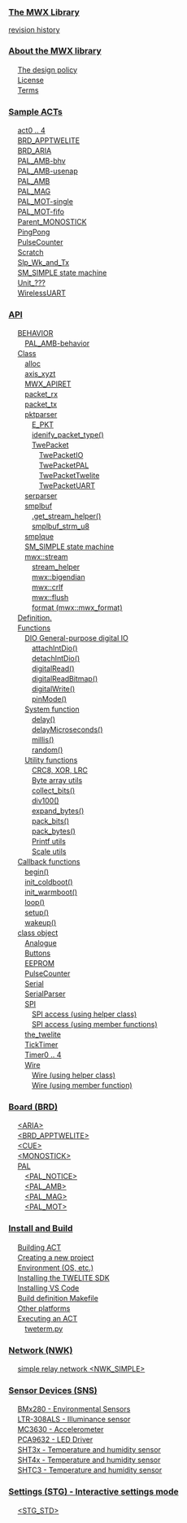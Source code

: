 
### [The MWX Library](content//README.md)

 [revision history](content//revisions.md) <br />

### [About the MWX library](content//about_mwx/README.md)

　 [The design policy](content//about_mwx/design_policy.md) <br />
　 [License](content//about_mwx/license.md) <br />
　 [Terms](content//about_mwx/terms.md) <br />

### [Sample ACTs](content//act_samples/README.md)

　 [act0 .. 4](content//act_samples/act_opening.md) <br />
　 [BRD\_APPTWELITE](content//act_samples/brd_apptwelite.md) <br />
　 [BRD\_ARIA](content//act_samples/brd_aria.md) <br />
　 [PAL\_AMB-bhv](content//act_samples/pal_amb-behavior.md) <br />
　 [PAL\_AMB-usenap](content//act_samples/pal_amb-usenap.md) <br />
　 [PAL\_AMB](content//act_samples/pal_amb.md) <br />
　 [PAL\_MAG](content//act_samples/pal_mag.md) <br />
　 [PAL\_MOT-single](content//act_samples/pal_mot-oneshot.md) <br />
　 [PAL\_MOT-fifo](content//act_samples/pal_mot.md) <br />
　 [Parent\_MONOSTICK](content//act_samples/parent_monostick.md) <br />
　 [PingPong](content//act_samples/pingpong.md) <br />
　 [PulseCounter](content//act_samples/pulsecounter.md) <br />
　 [Scratch](content//act_samples/scratch.md) <br />
　 [Slp\_Wk\_and\_Tx](content//act_samples/slp_wk_and_tx.md) <br />
　 [SM\_SIMPLE state machine](content//act_samples/smsimple-suttomashin.md) <br />
　 [Unit\_???](content//act_samples/unit_acts.md) <br />
　 [WirelessUART](content//act_samples/wirelessuart.md) <br />

### [API](content//api-reference/README.md)

　 [BEHAVIOR](content//api-reference/behavior/README.md) <br />
　　 [PAL\_AMB-behavior](content//api-reference/behavior/pal_amb-behavior.md) <br />
　 [Class](content//api-reference/classes/README.md) <br />
　　 [alloc](content//api-reference/classes/alloc.md) <br />
　　 [axis\_xyzt](content//api-reference/classes/axis_xyzt.md) <br />
　　 [MWX\_APIRET](content//api-reference/classes/mwx_apiret.md) <br />
　　 [packet\_rx](content//api-reference/classes/packet_rx.md) <br />
　　 [packet\_tx](content//api-reference/classes/packet_tx.md) <br />
　　 [pktparser](content//api-reference/classes/pktparser/README.md) <br />
　　　 [E\_PKT](content//api-reference/classes/pktparser/e_pkt.md) <br />
　　　 [idenify\_packet\_type()](content//api-reference/classes/pktparser/idenify_packet_type.md) <br />
　　　 [TwePacket](content//api-reference/classes/pktparser/twepacket/README.md) <br />
　　　　 [TwePacketIO](content//api-reference/classes/pktparser/twepacket/twepacketio.md) <br />
　　　　 [TwePacketPAL](content//api-reference/classes/pktparser/twepacket/twepacketpal.md) <br />
　　　　 [TwePacketTwelite](content//api-reference/classes/pktparser/twepacket/twepackettwelite.md) <br />
　　　　 [TwePacketUART](content//api-reference/classes/pktparser/twepacket/twepacketuart.md) <br />
　　 [serparser](content//api-reference/classes/ser_parser.md) <br />
　　 [smplbuf](content//api-reference/classes/smplbuf/README.md) <br />
　　　 [.get\_stream\_helper()](content//api-reference/classes/smplbuf/get_stream_helper.md) <br />
　　　 [smplbuf\_strm\_u8](content//api-reference/classes/smplbuf/smplbuf_strm_u8.md) <br />
　　 [smplque](content//api-reference/classes/smplque.md) <br />
　　 [SM\_SIMPLE state machine](content//api-reference/classes/smsimple-suttomashin.md) <br />
　　 [mwx::stream](content//api-reference/classes/twe-stream/README.md) <br />
　　　 [stream\_helper](content//api-reference/classes/twe-stream/stream_helper.md) <br />
　　　 [mwx::bigendian](content//api-reference/classes/twe-stream/twe-bigendian.md) <br />
　　　 [mwx::crlf](content//api-reference/classes/twe-stream/twe-crlf.md) <br />
　　　 [mwx::flush](content//api-reference/classes/twe-stream/twe-flush.md) <br />
　　　 [format (mwx::mwx\_format)](content//api-reference/classes/twe-stream/twe-fmt.md) <br />
　 [Definition.](content//api-reference/defs.md) <br />
　 [Functions](content//api-reference/functions-1/README.md) <br />
　　 [DIO General-purpose digital IO](content//api-reference/functions-1/dio/README.md) <br />
　　　 [attachIntDio()](content//api-reference/functions-1/dio/attachintdio.md) <br />
　　　 [detachIntDio()](content//api-reference/functions-1/dio/detachintdio.md) <br />
　　　 [digitalRead()](content//api-reference/functions-1/dio/digitalread.md) <br />
　　　 [digitalReadBitmap()](content//api-reference/functions-1/dio/digitalreadbitmap.md) <br />
　　　 [digitalWrite()](content//api-reference/functions-1/dio/digitalwrite.md) <br />
　　　 [pinMode()](content//api-reference/functions-1/dio/pinmode.md) <br />
　　 [System function](content//api-reference/functions-1/systemfunc/README.md) <br />
　　　 [delay()](content//api-reference/functions-1/systemfunc/delay.md) <br />
　　　 [delayMicroseconds()](content//api-reference/functions-1/systemfunc/delaymicroseconds.md) <br />
　　　 [millis()](content//api-reference/functions-1/systemfunc/millis.md) <br />
　　　 [random()](content//api-reference/functions-1/systemfunc/random.md) <br />
　　 [Utility functions](content//api-reference/functions-1/utility/README.md) <br />
　　　 [CRC8, XOR, LRC](content//api-reference/functions-1/utility/aaa.md) <br />
　　　 [Byte array utils](content//api-reference/functions-1/utility/byte-array-utils.md) <br />
　　　 [collect\_bits()](content//api-reference/functions-1/utility/collect_bits.md) <br />
　　　 [div100()](content//api-reference/functions-1/utility/div100.md) <br />
　　　 [expand\_bytes()](content//api-reference/functions-1/utility/expand_bytes.md) <br />
　　　 [pack\_bits()](content//api-reference/functions-1/utility/pack_bits.md) <br />
　　　 [pack\_bytes()](content//api-reference/functions-1/utility/pack_bytes.md) <br />
　　　 [Printf utils](content//api-reference/functions-1/utility/printf-utils.md) <br />
　　　 [Scale utils](content//api-reference/functions-1/utility/scale-utils.md) <br />
　 [Callback functions](content//api-reference/functions/README.md) <br />
　　 [begin()](content//api-reference/functions/begin.md) <br />
　　 [init\_coldboot()](content//api-reference/functions/init_coldboot.md) <br />
　　 [init\_warmboot()](content//api-reference/functions/init_warmboot.md) <br />
　　 [loop()](content//api-reference/functions/loop.md) <br />
　　 [setup()](content//api-reference/functions/setup.md) <br />
　　 [wakeup()](content//api-reference/functions/wakeup.md) <br />
　 [class object](content//api-reference/predefined_objs/README.md) <br />
　　 [Analogue](content//api-reference/predefined_objs/analogue.md) <br />
　　 [Buttons](content//api-reference/predefined_objs/buttons.md) <br />
　　 [EEPROM](content//api-reference/predefined_objs/eeprom.md) <br />
　　 [PulseCounter](content//api-reference/predefined_objs/pulsecounter.md) <br />
　　 [Serial](content//api-reference/predefined_objs/serial.md) <br />
　　 [SerialParser](content//api-reference/predefined_objs/serialparser.md) <br />
　　 [SPI](content//api-reference/predefined_objs/spi/README.md) <br />
　　　 [SPI access (using helper class)](content//api-reference/predefined_objs/spi/spi-helperclass.md) <br />
　　　 [SPI access (using member functions)](content//api-reference/predefined_objs/spi/spi-member.md) <br />
　　 [the\_twelite](content//api-reference/predefined_objs/the_twelite.md) <br />
　　 [TickTimer](content//api-reference/predefined_objs/ticktimer.md) <br />
　　 [Timer0 .. 4](content//api-reference/predefined_objs/timers.md) <br />
　　 [Wire](content//api-reference/predefined_objs/wire/README.md) <br />
　　　 [Wire (using helper class)](content//api-reference/predefined_objs/wire/wire-helperclass.md) <br />
　　　 [Wire (using member function)](content//api-reference/predefined_objs/wire/wire-member.md) <br />

### [Board (BRD)](content//boards/README.md)

　 [\<ARIA>](content//boards/aria.md) <br />
　 [\<BRD\_APPTWELITE>](content//boards/brd_apptwelite.md) <br />
　 [\<CUE>](content//boards/cue.md) <br />
　 [\<MONOSTICK>](content//boards/less-than-monostick-greater-than.md) <br />
　 [PAL](content//boards/pal/README.md) <br />
　　 [&lt;PAL\_NOTICE&gt;](content//boards/pal/less-than-pal_notice-greater-than.md) <br />
　　 [\<PAL\_AMB>](content//boards/pal/pal_amb.md) <br />
　　 [\<PAL\_MAG>](content//boards/pal/pal_mag.md) <br />
　　 [\<PAL\_MOT>](content//boards/pal/pal_mot.md) <br />

### [Install and Build](content//install_n_build/README.md)

　 [Building ACT](content//install_n_build/building-act.md) <br />
　 [Creating a new project](content//install_n_build/create_new_project.md) <br />
　 [Environment (OS, etc.)](content//install_n_build/environment.md) <br />
　 [Installing the TWELITE SDK](content//install_n_build/install_sdk.md) <br />
　 [Installing VS Code](content//install_n_build/install_vscode.md) <br />
　 [Build definition Makefile](content//install_n_build/makefile.md) <br />
　 [Other platforms](content//install_n_build/nopurattofmu.md) <br />
　 [Executing an ACT](content//install_n_build/runtheact/README.md) <br />
　　 [tweterm.py](content//install_n_build/runtheact/tweterm.py.md) <br />

### [Network (NWK)](content//networks/README.md)

　 [simple relay network \<NWK_SIMPLE>](content//networks/nwk_simple.md) <br />

### [Sensor Devices (SNS)](content//sensor_object/README.md)

　 [BMx280 - Environmental Sensors](content//sensor_object/bme280bmp280-sens.md) <br />
　 [LTR-308ALS - Illuminance sensor](content//sensor_object/ltr-308als.md) <br />
　 [MC3630 - Accelerometer](content//sensor_object/mc3630.md) <br />
　 [PCA9632 - LED Driver](content//sensor_object/pca9632-leddoraiba.md) <br />
　 [SHT3x - Temperature and humidity sensor](content//sensor_object/sht3x-sens.md) <br />
　 [SHT4x - Temperature and humidity sensor](content//sensor_object/sht4x.md) <br />
　 [SHTC3 - Temperature and humidity sensor](content//sensor_object/shtc3.md) <br />

### [Settings (STG) - Interactive settings mode](content//settings/README.md)

　 [\<STG\_STD>](content//settings/stg_std.md) <br />
